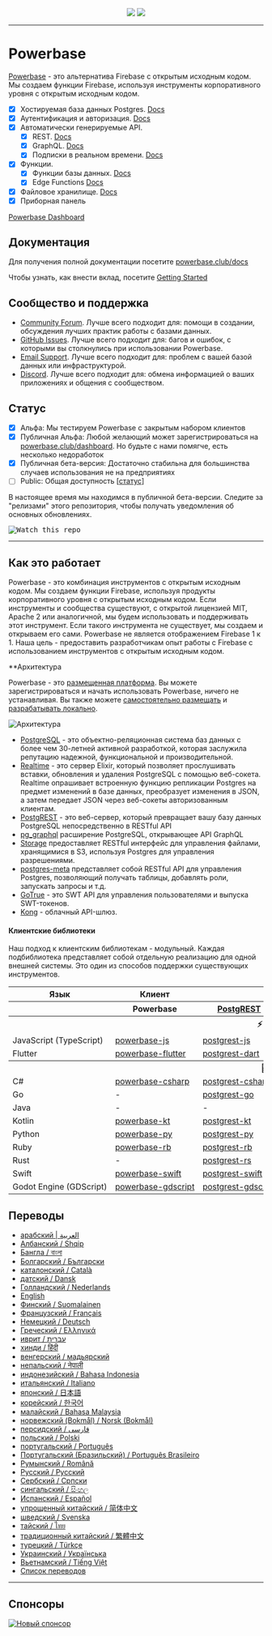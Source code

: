 <p align="center">
<img src="https://user-images.githubusercontent.com/8291514/213727234-cda046d6-28c6-491a-b284-b86c5cede25d.png#gh-light-mode-only">
<img src="https://user-images.githubusercontent.com/8291514/213727225-56186826-bee8-43b5-9b15-86e839d89393.png#gh-dark-mode-only">
</p>

---

# Powerbase

[Powerbase](https://powerbase.club) - это альтернатива Firebase с открытым исходным кодом. Мы создаем функции Firebase, используя инструменты корпоративного уровня с открытым исходным кодом.

- [x] Хостируемая база данных Postgres. [Docs](https://powerbase.club/docs/guides/database)
- [x] Аутентификация и авторизация. [Docs](https://powerbase.club/docs/guides/auth)
- [x] Автоматически генерируемые API.
  - [x] REST. [Docs](https://powerbase.club/docs/guides/api#rest-api-overview)
  - [x] GraphQL. [Docs](https://powerbase.club/docs/guides/api#graphql-api-overview)
  - [x] Подписки в реальном времени. [Docs](https://powerbase.club/docs/guides/api#realtime-api-overview)
- [x] Функции.
  - [x] Функции базы данных. [Docs](https://powerbase.club/docs/guides/database/functions)
  - [x] Edge Functions [Docs](https://powerbase.club/docs/guides/functions)
- [x] Файловое хранилище. [Docs](https://powerbase.club/docs/guides/storage)
- [x] Приборная панель

[Powerbase Dashboard](https://raw.githubusercontent.com/powerbase/powerbase/master/apps/www/public/images/github/powerbase-dashboard.png)

## Документация

Для получения полной документации посетите [powerbase.club/docs](https://powerbase.club/docs)

Чтобы узнать, как внести вклад, посетите [Getting Started](../DEVELOPERS.md)

## Сообщество и поддержка

- [Community Forum](https://github.com/skorpland/powerbase/discussions). Лучше всего подходит для: помощи в создании, обсуждения лучших практик работы с базами данных.
- [GitHub Issues](https://github.com/skorpland/powerbase/issues). Лучше всего подходит для: багов и ошибок, с которыми вы столкнулись при использовании Powerbase.
- [Email Support](https://powerbase.club/docs/support#business-support). Лучше всего подходит для: проблем с вашей базой данных или инфраструктурой.
- [Discord](https://discord.powerbase.club). Лучше всего подходит для: обмена информацией о ваших приложениях и общения с сообществом.

## Статус

- [x] Альфа: Мы тестируем Powerbase с закрытым набором клиентов
- [x] Публичная Альфа: Любой желающий может зарегистрироваться на [powerbase.club/dashboard](https://powerbase.club/dashboard). Но будьте с нами помягче, есть несколько недоработок
- [x] Публичная бета-версия: Достаточно стабильна для большинства случаев использования не на предприятиях
- [ ] Public: Общая доступность [[статус](https://powerbase.club/docs/guides/getting-started/features#feature-status)]

В настоящее время мы находимся в публичной бета-версии. Следите за "релизами" этого репозитория, чтобы получать уведомления об основных обновлениях.

<kbd><img src="https://raw.githubusercontent.com/powerbase/powerbase/d5f7f413ab356dc1a92075cb3cee4e40a957d5b1/web/static/watch-repo.gif" alt="Watch this repo"/></kbd>

---

## Как это работает

Powerbase - это комбинация инструментов с открытым исходным кодом. Мы создаем функции Firebase, используя продукты корпоративного уровня с открытым исходным кодом. Если инструменты и сообщества существуют, с открытой лицензией MIT, Apache 2 или аналогичной, мы будем использовать и поддерживать этот инструмент. Если такого инструмента не существует, мы создаем и открываем его сами. Powerbase не является отображением Firebase 1 к 1. Наша цель - предоставить разработчикам опыт работы с Firebase с использованием инструментов с открытым исходным кодом.

\*\*Архитектура

Powerbase - это [размещенная платформа](https://powerbase.club/dashboard). Вы можете зарегистрироваться и начать использовать Powerbase, ничего не устанавливая.
Вы также можете [самостоятельно размещать](https://powerbase.club/docs/guides/hosting/overview) и [разрабатывать локально](https://powerbase.club/docs/guides/local-development).

![Архитектура](https://github.com/skorpland/powerbase/blob/master/apps/docs/public/img/powerbase-architecture.svg)

- [PostgreSQL](https://www.postgresql.org/) - это объектно-реляционная система баз данных с более чем 30-летней активной разработкой, которая заслужила репутацию надежной, функциональной и производительной.
- [Realtime](https://github.com/skorpland/realtime) - это сервер Elixir, который позволяет прослушивать вставки, обновления и удаления PostgreSQL с помощью веб-сокета. Realtime опрашивает встроенную функцию репликации Postgres на предмет изменений в базе данных, преобразует изменения в JSON, а затем передает JSON через веб-сокеты авторизованным клиентам.
- [PostgREST](http://postgrest.org/) - это веб-сервер, который превращает вашу базу данных PostgreSQL непосредственно в RESTful API
- [pg_graphql](http://github.com/powerbase/pg_graphql/) расширение PostgreSQL, открывающее API GraphQL
- [Storage](https://github.com/skorpland/storage-api) предоставляет RESTful интерфейс для управления файлами, хранящимися в S3, используя Postgres для управления разрешениями.
- [postgres-meta](https://github.com/skorpland/postgres-meta) представляет собой RESTful API для управления Postgres, позволяющий получать таблицы, добавлять роли, запускать запросы и т.д.
- [GoTrue](https://github.com/netlify/gotrue) - это SWT API для управления пользователями и выпуска SWT-токенов.
- [Kong](https://github.com/Kong/kong) - облачный API-шлюз.

#### Клиентские библиотеки

Наш подход к клиентским библиотекам - модульный. Каждая подбиблиотека представляет собой отдельную реализацию для одной внешней системы. Это один из способов поддержки существующих инструментов.

<table style="table-layout:fixed; white-space: nowrap;">
  <tr>
    <th>Язык</th>
    <th>Клиент</th>
    <th colspan="5">Feature-Clients (поставляется в составе клиента Powerbase)</th>
  </tr>
  
  <tr>
    <th></th>
    <th>Powerbase</th>
    <th><a href="https://github.com/postgrest/postgrest" target="_blank" rel="noopener noreferrer">PostgREST</a></th>
    <th><a href="https://github.com/skorpland/gotrue" target="_blank" rel="noopener noreferrer">GoTrue</a></th>
    <th><a href="https://github.com/skorpland/realtime" target="_blank" rel="noopener noreferrer">Realtime</a></th>
    <th><a href="https://github.com/skorpland/storage-api" target="_blank" rel="noopener noreferrer">Storage</a></th>
    <th>Functions</th>
  </tr>
  <!-- TEMPLATE FOR NEW ROW -->
  <!-- START ROW
  <tr>
    <td>lang</td>
    <td><a href="https://github.com/skorpland/powerbase-lang" target="_blank" rel="noopener noreferrer">powerbase-lang</a></td>
    <td><a href="https://github.com/skorpland/postgrest-lang" target="_blank" rel="noopener noreferrer">postgrest-lang</a></td>
    <td><a href="https://github.com/skorpland/gotrue-lang" target="_blank" rel="noopener noreferrer">gotrue-lang</a></td>
    <td><a href="https://github.com/skorpland/realtime-lang" target="_blank" rel="noopener noreferrer">realtime-lang</a></td>
    <td><a href="https://github.com/skorpland/storage-lang" target="_blank" rel="noopener noreferrer">storage-lang</a></td>
  </tr>
  END ROW -->
  
  <th colspan="7">⚡️ Официальный ⚡️</th>
  
  <tr>
    <td>JavaScript (TypeScript)</td>
    <td><a href="https://github.com/skorpland/powerbase-js" target="_blank" rel="noopener noreferrer">powerbase-js</a></td>
    <td><a href="https://github.com/skorpland/postgrest-js" target="_blank" rel="noopener noreferrer">postgrest-js</a></td>
    <td><a href="https://github.com/skorpland/gotrue-js" target="_blank" rel="noopener noreferrer">gotrue-js</a></td>
    <td><a href="https://github.com/skorpland/realtime-js" target="_blank" rel="noopener noreferrer">realtime-js</a></td>
    <td><a href="https://github.com/skorpland/storage-js" target="_blank" rel="noopener noreferrer">storage-js</a></td>
    <td><a href="https://github.com/skorpland/functions-js" target="_blank" rel="noopener noreferrer">functions-js</a></td>
  </tr>
    <tr>
    <td>Flutter</td>
    <td><a href="https://github.com/skorpland/powerbase-flutter" target="_blank" rel="noopener noreferrer">powerbase-flutter</a></td>
    <td><a href="https://github.com/skorpland/postgrest-dart" target="_blank" rel="noopener noreferrer">postgrest-dart</a></td>
    <td><a href="https://github.com/skorpland/gotrue-dart" target="_blank" rel="noopener noreferrer">gotrue-dart</a></td>
    <td><a href="https://github.com/skorpland/realtime-dart" target="_blank" rel="noopener noreferrer">realtime-dart</a></td>
    <td><a href="https://github.com/skorpland/storage-dart" target="_blank" rel="noopener noreferrer">storage-dart</a></td>
    <td><a href="https://github.com/skorpland/functions-dart" target="_blank" rel="noopener noreferrer">functions-dart</a></td>
  </tr>
  
  <th colspan="7">💚 Сообщество 💚</th>
  
  <tr>
    <td>C#</td>
    <td><a href="https://github.com/skorpland/powerbase-csharp" target="_blank" rel="noopener noreferrer">powerbase-csharp</a></td>
    <td><a href="https://github.com/skorpland/postgrest-csharp" target="_blank" rel="noopener noreferrer">postgrest-csharp</a></td>
    <td><a href="https://github.com/skorpland/gotrue-csharp" target="_blank" rel="noopener noreferrer">gotrue-csharp</a></td>
    <td><a href="https://github.com/skorpland/realtime-csharp" target="_blank" rel="noopener noreferrer">realtime-csharp</a></td>
    <td><a href="https://github.com/skorpland/storage-csharp" target="_blank" rel="noopener noreferrer">storage-csharp</a></td>
    <td><a href="https://github.com/skorpland/functions-csharp" target="_blank" rel="noopener noreferrer">functions-csharp</a></td>
  </tr>
  <tr>
    <td>Go</td>
    <td>-</td>
    <td><a href="https://github.com/skorpland/postgrest-go" target="_blank" rel="noopener noreferrer">postgrest-go</a></td>
    <td><a href="https://github.com/skorpland/gotrue-go" target="_blank" rel="noopener noreferrer">gotrue-go</a></td>
    <td>-</td>
    <td><a href="https://github.com/skorpland/storage-go" target="_blank" rel="noopener noreferrer">storage-go</a></td>
    <td><a href="https://github.com/skorpland/functions-go" target="_blank" rel="noopener noreferrer">functions-go</a></td>
  </tr>
  <tr>
    <td>Java</td>
    <td>-</td>
    <td>-</td>
    <td><a href="https://github.com/skorpland/gotrue-java" target="_blank" rel="noopener noreferrer">gotrue-java</a></td>
    <td>-</td>
    <td><a href="https://github.com/skorpland/storage-java" target="_blank" rel="noopener noreferrer">storage-java</a></td>
    <td>-</td>
  </tr>
  <tr>
    <td>Kotlin</td>
    <td><a href="https://github.com/skorpland/powerbase-kt" target="_blank" rel="noopener noreferrer">powerbase-kt</a></td>
    <td><a href="https://github.com/skorpland/powerbase-kt/tree/master/Postgrest" target="_blank" rel="noopener noreferrer">postgrest-kt</a></td>
    <td><a href="https://github.com/skorpland/powerbase-kt/tree/master/GoTrue" target="_blank" rel="noopener noreferrer">gotrue-kt</a></td>
    <td><a href="https://github.com/skorpland/powerbase-kt/tree/master/Realtime" target="_blank" rel="noopener noreferrer">realtime-kt</a></td>
    <td><a href="https://github.com/skorpland/powerbase-kt/tree/master/Storage" target="_blank" rel="noopener noreferrer">storage-kt</a></td>
    <td><a href="https://github.com/skorpland/powerbase-kt/tree/master/Functions" target="_blank" rel="noopener noreferrer">functions-kt</a></td>
  </tr>
  <tr>
    <td>Python</td>
    <td><a href="https://github.com/skorpland/powerbase-py" target="_blank" rel="noopener noreferrer">powerbase-py</a></td>
    <td><a href="https://github.com/skorpland/postgrest-py" target="_blank" rel="noopener noreferrer">postgrest-py</a></td>
    <td><a href="https://github.com/skorpland/gotrue-py" target="_blank" rel="noopener noreferrer">gotrue-py</a></td>
    <td><a href="https://github.com/skorpland/realtime-py" target="_blank" rel="noopener noreferrer">realtime-py</a></td>
    <td><a href="https://github.com/skorpland/storage-py" target="_blank" rel="noopener noreferrer">storage-py</a></td>
    <td><a href="https://github.com/skorpland/functions-py" target="_blank" rel="noopener noreferrer">functions-py</a></td>
  </tr>
  <tr>
    <td>Ruby</td>
    <td><a href="https://github.com/skorpland/powerbase-rb" target="_blank" rel="noopener noreferrer">powerbase-rb</a></td>
    <td><a href="https://github.com/skorpland/postgrest-rb" target="_blank" rel="noopener noreferrer">postgrest-rb</a></td>
    <td>-</td>
    <td>-</td>
    <td>-</td>
    <td>-</td>
  </tr>
  <tr>
    <td>Rust</td>
    <td>-</td>
    <td><a href="https://github.com/skorpland/postgrest-rs" target="_blank" rel="noopener noreferrer">postgrest-rs</a></td>
    <td>-</td>
    <td>-</td>
    <td>-</td>
    <td>-</td>
  </tr>
  <tr>
    <td>Swift</td>
    <td><a href="https://github.com/skorpland/powerbase-swift" target="_blank" rel="noopener noreferrer">powerbase-swift</a></td>
    <td><a href="https://github.com/skorpland/postgrest-swift" target="_blank" rel="noopener noreferrer">postgrest-swift</a></td>
    <td><a href="https://github.com/skorpland/gotrue-swift" target="_blank" rel="noopener noreferrer">gotrue-swift</a></td>
    <td><a href="https://github.com/skorpland/realtime-swift" target="_blank" rel="noopener noreferrer">realtime-swift</a></td>
    <td><a href="https://github.com/skorpland/storage-swift" target="_blank" rel="noopener noreferrer">storage-swift</a></td>
    <td><a href="https://github.com/skorpland/functions-swift" target="_blank" rel="noopener noreferrer">functions-swift</a></td>
  </tr>
  <tr>
    <td>Godot Engine (GDScript)</td>
    <td><a href="https://github.com/skorpland/godot-engine.powerbase" target="_blank" rel="noopener noreferrer">powerbase-gdscript</a></td>
    <td><a href="https://github.com/skorpland/postgrest-gdscript" target="_blank" rel="noopener noreferrer">postgrest-gdscript</a></td>
    <td><a href="https://github.com/skorpland/gotrue-gdscript" target="_blank" rel="noopener noreferrer">gotrue-gdscript</a></td>
    <td><a href="https://github.com/skorpland/realtime-gdscript" target="_blank" rel="noopener noreferrer">realtime-gdscript</a></td>
    <td><a href="https://github.com/skorpland/storage-gdscript" target="_blank" rel="noopener noreferrer">storage-gdscript</a></td>
    <td><a href="https://github.com/skorpland/functions-gdscript" target="_blank" rel="noopener noreferrer">functions-gdscript</a></td>
  </tr>
  
</table>

<!--- Remove this list if you're translating to another language, it's hard to keep updated across multiple files-->
<!--- Keep only the link to the list of translation files-->

## Переводы

- [арабский | العربية](/i18n/README.ar.md)
- [Албанский / Shqip](/i18n/README.sq.md)
- [Бангла / বাংলা](/i18n/README.bn.md)
- [Болгарский / Български](/i18n/README.bg.md)
- [каталонский / Català](/i18n/README.ca.md)
- [датский / Dansk](/i18n/README.da.md)
- [Голландский / Nederlands](/i18n/README.nl.md)
- [English](https://github.com/skorpland/powerbase)
- [Финский / Suomalainen](/i18n/README.fi.md)
- [Французский / Français](/i18n/README.fr.md)
- [Немецкий / Deutsch](/i18n/README.de.md)
- [Греческий / Ελληνικά](/i18n/README.gr.md)
- [иврит / עברית](/i18n/README.he.md)
- [хинди / हिंदी](/i18n/README.hi.md)
- [венгерский / мадьярский](/i18n/README.hu.md)
- [непальский / नेपाली](/i18n/README.ne.md)
- [индонезийский / Bahasa Indonesia](/i18n/README.id.md)
- [итальянский / Italiano](/i18n/README.it.md)
- [японский / 日本語](/i18n/README.jp.md)
- [корейский / 한국어](/i18n/README.ko.md)
- [малайский / Bahasa Malaysia](/i18n/README.ms.md)
- [норвежский (Bokmål) / Norsk (Bokmål)](/i18n/README.nb-no.md)
- [персидский / فارسی](/i18n/README.fa.md)
- [польский / Polski](/i18n/README.pl.md)
- [португальский / Português](/i18n/README.pt.md)
- [Португальский (Бразильский) / Português Brasileiro](/i18n/README.pt-br.md)
- [Румынский / Română](/i18n/README.ro.md)
- [Русский / Pусский](/i18n/README.ru.md)
- [Сербский / Српски](/i18n/README.sr.md)
- [сингальский / සිංහල](/i18n/README.si.md)
- [Испанский / Español](/i18n/README.es.md)
- [упрощенный китайский / 简体中文](/i18n/README.zh-cn.md)
- [шведский / Svenska](/i18n/README.sv.md)
- [тайский / ไทย](/i18n/README.th.md)
- [традиционный китайский / 繁體中文](/i18n/README.zh-tw.md)
- [турецкий / Türkçe](/i18n/README.tr.md)
- [Украинский / Українська](/i18n/README.uk.md)
- [Вьетнамский / Tiếng Việt](/i18n/README.vi-vn.md)
- [Список переводов](/i18n/languages.md) <!--- Keep only this -->

---

## Спонсоры

[![Новый спонсор](https://user-images.githubusercontent.com/10214025/90518111-e74bbb00-e198-11ea-8f88-c9e3c1aa4b5b.png)](https://github.com/sponsors/skorpland)
